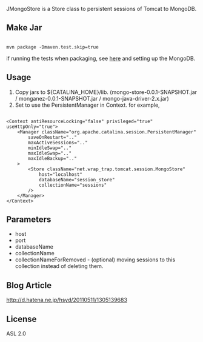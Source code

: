 JMongoStore is a Store class to persistent sessions of Tomcat to MongoDB.

## Make Jar

<pre><code>
mvn package -Dmaven.test.skip=true
</code></pre>

if running the tests when packaging, see <a href="https://github.com/masayuki038/JMongoStore/blob/master/src/test/java/net/wrap_trap/tomcat/session/MongoSessionTest.java">here</a> and setting up the MongoDB.

## Usage

1. Copy jars to ${CATALINA_HOME}/lib.
(mongo-store-0.0.1-SNAPSHOT.jar / monganez-0.0.1-SNAPSHOT.jar / mongo-java-driver-2.x.jar)
2. Set to use the PersistentManager in Context. for example,
<pre><code>
&lt;Context antiResourceLocking="false" privileged="true" useHttpOnly="true"&gt;
    &lt;Manager className="org.apache.catalina.session.PersistentManager" 
		saveOnRestart=".." 
		maxActiveSessions=".." 
		minIdleSwap=".." 
		maxIdleSwap=".." 
		maxIdleBackup=".."
	&gt;
		&lt;Store className="net.wrap_trap.tomcat.session.MongoStore"
			host="localhost"
			databaseName="session_store"
			collectionName="sessions"
		/&gt;
    &lt;/Manager&gt; 
&lt;/Context&gt;
</code></pre>

## Parameters

* host
* port
* databaseName
* collectionName
* collectionNameForRemoved - (optional) moving sessions to this collection instead of deleting them.

## Blog Article

http://d.hatena.ne.jp/hsyd/20110511/1305139683

## License

ASL 2.0

